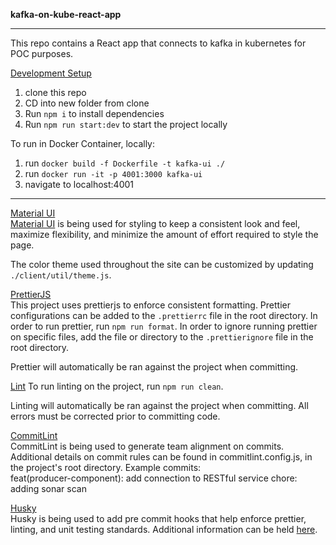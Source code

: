 **kafka-on-kube-react-app**

---

This repo contains a React app that connects to kafka in kubernetes for POC purposes.

<u>Development Setup</u>

1. clone this repo
2. CD into new folder from clone
3. Run `npm i` to install dependencies
4. Run `npm run start:dev` to start the project locally

To run in Docker Container, locally:

1. run `docker build -f Dockerfile -t kafka-ui ./`
2. run `docker run -it -p 4001:3000 kafka-ui`
3. navigate to localhost:4001

---

<u>Material UI</u>  
[Material UI](https://mui.com/material-ui/getting-started/installation/) is being used for styling to keep a consistent look and feel, maximize flexibility, and minimize the amount of effort required to style the page.

The color theme used throughout the site can be customized by updating `./client/util/theme.js`.

<u>PrettierJS</u>  
This project uses prettierjs to enforce consistent formatting. Prettier configurations can be added to the `.prettierrc` file in the root directory. In order to run prettier, run `npm run format`.
In order to ignore running prettier on specific files, add the file or directory to the `.prettierignore` file in the root directory.

Prettier will automatically be ran against the project when committing.

<u>Lint</u>
To run linting on the project, run `npm run clean`.

Linting will automatically be ran against the project when committing. All errors must be corrected prior to committing code.

<u>CommitLint</u>  
CommitLint is being used to generate team alignment on commits. Additional details on commit rules can be found in commitlint.config.js, in the project's root directory. Example commits:  
feat(producer-component): add connection to RESTful service
chore: adding sonar scan

<u>Husky</u>  
Husky is being used to add pre commit hooks that help enforce prettier, linting, and unit testing standards. Additional information can be held [here](https://www.npmjs.com/package/husky).

